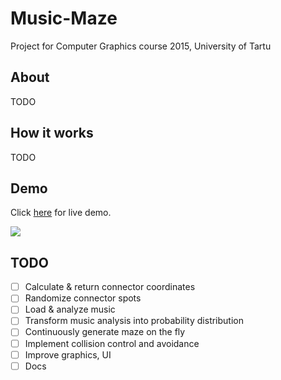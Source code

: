 # Music-Maze
Project for Computer Graphics course 2015, University of Tartu

## About

TODO

## How it works

TODO

## Demo

Click [here](http://marekpagel.github.io/Music-Maze/) for live demo.

![](http://fat.gfycat.com/CriminalShinyBaiji.gif)

## TODO

* [ ] Calculate & return connector coordinates
* [ ] Randomize connector spots
* [ ] Load & analyze music
* [ ] Transform music analysis into probability distribution
* [ ] Continuously generate maze on the fly
* [ ] Implement collision control and avoidance
* [ ] Improve graphics, UI
* [ ] Docs
